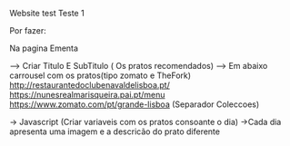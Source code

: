 Website test
Teste 1



Por fazer:

Na pagina Ementa

--> Criar Titulo E SubTitulo ( Os pratos recomendados)
--> Em abaixo carrousel com os pratos(tipo zomato e TheFork)
http://restaurantedoclubenavaldelisboa.pt/
https://nunesrealmarisqueira.pai.pt/menu
https://www.zomato.com/pt/grande-lisboa (Separador Coleccoes)


-> Javascript (Criar variaveis com os pratos consoante o dia)
->Cada dia apresenta uma imagem e a descricão do prato diferente